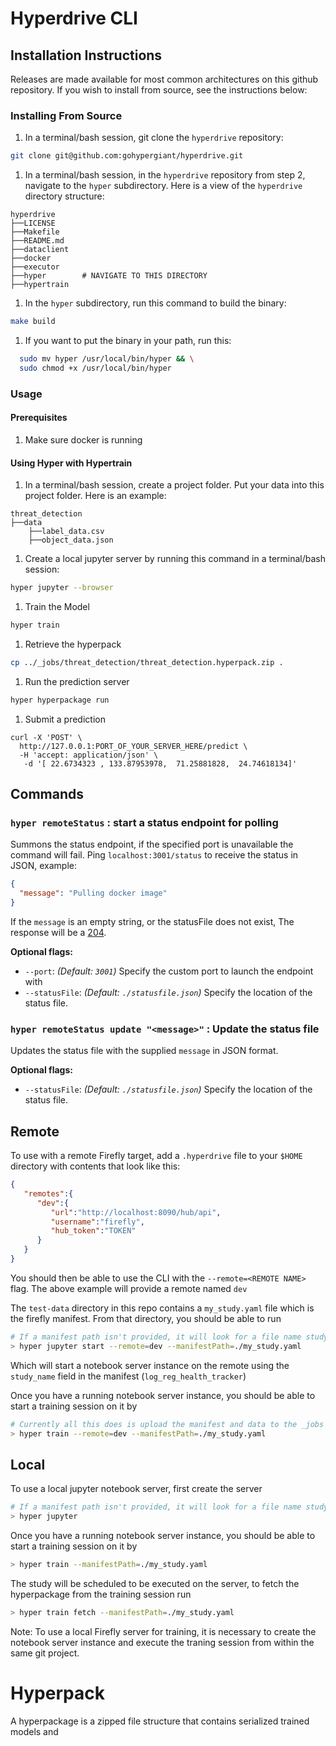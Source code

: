 # Hyperdrive CLI

## Installation Instructions

Releases are made available for most common architectures on this github repository. If you wish to install from source, see the instructions below:

### Installing From Source

1. In a terminal/bash session, git clone the `hyperdrive` repository:

```bash
git clone git@github.com:gohypergiant/hyperdrive.git
```

1. In a terminal/bash session, in the `hyperdrive` repository from step 2, navigate to the `hyper` subdirectory. Here is a view of the `hyperdrive` directory structure:

```
hyperdrive
├──LICENSE
├──Makefile
├──README.md
├──dataclient
├──docker
├──executor
├──hyper        # NAVIGATE TO THIS DIRECTORY
├──hypertrain
```

1. In the `hyper` subdirectory, run this command to build the binary:

```bash
make build
```

1. If you want to put the binary in your path, run this:

```bash
  sudo mv hyper /usr/local/bin/hyper && \
  sudo chmod +x /usr/local/bin/hyper
```


### Usage

#### Prerequisites

1.  Make sure docker is running

#### Using Hyper with Hypertrain

1. In a terminal/bash session, create a project folder. Put your data into this project folder. Here is an example:

```
threat_detection
├──data
    ├──label_data.csv
    ├──object_data.json
```

1. Create a local jupyter server by running this command in a terminal/bash session:

```bash
hyper jupyter --browser
```

1. Train the Model

```bash
hyper train
```

1. Retrieve the hyperpack

```bash
cp ../_jobs/threat_detection/threat_detection.hyperpack.zip .
```

1. Run the prediction server

```bash
hyper hyperpackage run
```

1. Submit a prediction

```
curl -X 'POST' \
  http://127.0.0.1:PORT_OF_YOUR_SERVER_HERE/predict \
  -H 'accept: application/json' \
   -d '[ 22.6734323 , 133.87953978,  71.25881828,  24.74618134]'
```

## Commands

### `hyper remoteStatus` : start a status endpoint for polling

Summons the status endpoint, if the specified port is unavailable the command will fail. Ping `localhost:3001/status` to receive the status in JSON, example:

```json
{
  "message": "Pulling docker image"
}
```

If the `message` is an empty string, or the statusFile does not exist, The response will be a [204](https://developer.mozilla.org/en-US/docs/Web/HTTP/Status/204).

**Optional flags:**

- `--port`: _(Default: `3001`)_ Specify the custom port to launch the endpoint with
- `--statusFile`: _(Default: `./statusfile.json`)_ Specify the location of the status file.

### `hyper remoteStatus update "<message>"` : Update the status file

Updates the status file with the supplied `message` in JSON format.

**Optional flags:**

- `--statusFile`: _(Default: `./statusfile.json`)_ Specify the location of the status file.

## Remote

To use with a remote Firefly target, add a `.hyperdrive` file to your `$HOME` directory with contents that look like this:
```json
{
   "remotes":{
      "dev":{
         "url":"http://localhost:8090/hub/api",
         "username":"firefly",
         "hub_token":"TOKEN"
      }
   }
}
```

You should then be able to use the CLI with the `--remote=<REMOTE NAME>` flag. The above example will provide a remote named `dev`


The `test-data` directory in this repo contains a `my_study.yaml` file which is the firefly manifest. From that directory, you should be able to run
```bash
# If a manifest path isn't provided, it will look for a file name study.yaml by default
> hyper jupyter start --remote=dev --manifestPath=./my_study.yaml
```
Which will start a notebook server instance on the remote using the `study_name` field in the manifest (`log_reg_health_tracker`)

Once you have a running notebook server instance, you should be able to start a training session on it by
```bash
# Currently all this does is upload the manifest and data to the _jobs folder
> hyper train --remote=dev --manifestPath=./my_study.yaml
```

## Local

To use a local jupyter notebook server, first create the server

```bash
# If a manifest path isn't provided, it will look for a file name study.yaml by default
> hyper jupyter
```

Once you have a running notebook server instance, you should be able to start a training session on it by
```bash
> hyper train --manifestPath=./my_study.yaml
```

The study will be scheduled to be executed on the server, to fetch the hyperpackage from the training session run
```bash
> hyper train fetch --manifestPath=./my_study.yaml
```


Note: To use a local Firefly server for training, it is necessary to create the notebook server instance and execute the traning session from within the same git project.

# Hyperpack

A hyperpackage is a zipped file structure that contains serialized trained models and